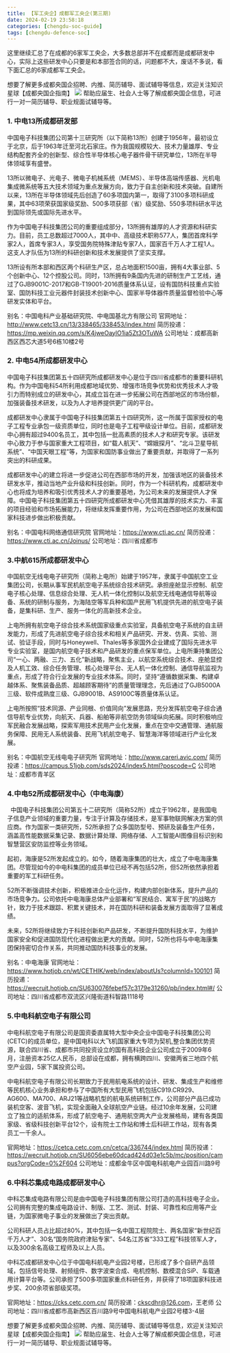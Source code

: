 ```yaml
---
title: 【军工央企】成都军工央企(第三期)
date: 2024-02-19 23:58:18
categories: [chengdu-soc-guide]
tags: [chengdu-defence-soc]
---
```


这里继续汇总了在成都的6家军工央企，大多数总部并不在成都而是成都研发中心，实际上这些研发中心只要是和本部签合同的话，问题都不大，废话不多说，看下面汇总的6家成都军工央企。

想要了解更多成都央国企招聘、内推、简历辅导、面试辅导等信息，欢迎关注知识星球【成都央国企指南】
![](images/zs.png)
帮助应届生、社会人士等了解成都央国企信息，可进行一对一简历辅导、职业规面试辅导等。


### 1. 中电13所成都研发部

中国电子科技集团公司第十三研究所（以下简称13所）创建于1956年，最初设立于北京，后于1963年迁至河北石家庄。作为我国规模较大、技术力量雄厚、专业结构配套齐全的创新型、综合性半导体核心电子器件骨干研究单位，13所在半导体领域享有盛誉。

13所以微电子、光电子、微电子机械系统（MEMS）、半导体高端传感器、光机电集成微系统等五大技术领域为重点发展方向，致力于自主创新和技术突破。自建所以来，13所在半导体领域先后创造了60多项国内第一，取得了3100多项科研成果，其中63项荣获国家级奖励、500多项获部（省）级奖励、550多项科研水平达到国际领先或国际先进水平。

作为中国电子科技集团公司的重要组成部分，13所拥有雄厚的人才资源和科研实力。目前，员工总数超过7000人，其中中、高级技术职称577人，集团首席科学家2人，首席专家3人，享受国务院特殊津贴专家7人，国家百千万人才工程1人。这支人才队伍为13所的科研创新和技术发展提供了坚实支撑。

13所设有所本部和西区两个科研生产区，总占地面积1500亩，拥有4大事业部、5个创新中心、12个控股公司。同时，13所拥有9条国内先进的研制生产工艺线，通过了GJB9001C-2017和GB-T19001-2016质量体系认证，设有国防科技重点实验室、国防科技工业元器件封装技术创新中心、国家半导体器件质量监督检验中心等研发实体和平台。

别名：中国电科产业基础研究院、中电国基北方有限公司
官网地址：​http://www.cetc13.cn/13/338465/338453/index.html
简历投递：​https://mp.weixin.qq.com/s/K4jweOaylO1ia5Zt3OTuWA
公司地址：​成都高新西区西芯大道5号6栋10楼2号

### 2. 中电54所成都研发中心

​中国电子科技集团第五十四研究所成都研发中心是位于四川省成都市的重要科研机构。作为中国电科54所利用成都地域优势、增强市场竞争优势和优秀技术人才吸引力而特别成立的研发中心，其成立旨在进一步拓展公司在西部地区的市场份额，加强装备技术研发，以及为人才培养提供更广阔的平台。

成都研发中心隶属于中国电子科技集团第五十四研究所，这一所属于国家授权的电子工程专业承包一级资质单位，同时也是电子工程甲级设计单位。目前，成都研发中心拥有超过9400名员工，其中包括一批高素质的技术人才和研究专家。该研发中心致力于参与国家重大工程项目，如“载人航天”、“嫦娥探月”、“北斗卫星导航系统”、“中国天眼工程”等，为国家和国防事业做出了重要贡献，并取得了一系列突出的科研成果。

成都研发中心的建立将进一步促进公司在西部市场的开发，加强该地区的装备技术研发水平，推动当地产业升级和科技创新。同时，作为一个科研机构，成都研发中心也将成为培养和吸引优秀技术人才的重要基地，为公司未来的发展提供人才保障。中国电子科技集团第五十四研究所成都研发中心凭借其雄厚的技术实力、丰富的项目经验和市场拓展能力，将继续发挥重要作用，为公司在西部地区的发展和国家科技进步做出积极贡献。

别名：​中国电科网络通信研究院
官网地址：​https://www.cti.ac.cn/
简历投递：​https://www.cti.ac.cn/Joinus/
公司地址：​四川省成都市

### 3.中航615所成都研发中心

​中国航空无线电电子研究所（简称上电所）始建于1957年，隶属于中国航空工业集团公司，长期从事军民机航空电子系统综合技术研究。承担座舱显示控制、航空电子核心处理、信息综合处理、无人机一体化控制以及航空无线电通信导航等设备、系统的研制与服务，为海陆空等军兵种和国产民用飞机提供先进的航空电子装备，是集科研、生产、服务一体化的高新技术企业。

上电所拥有航空电子综合技术系统国家级重点实验室，具备航空电子系统的自主研发能力，形成了先进航空电子综合技术和相关产品研究、开发、仿真、实验、测试、验证手段，同时与Honeywell、Thales等多家国外企业建成了国际先进水平专业实验室，是国内航空电子技术和产品研发的重点保军单位。上电所秉持集团公司“一心、两融、三力、五化”新战略，聚焦主业，以航空系统综合技术、座舱显控及人机工效、综合任务管理、核心处理平台、无人机一体化控制、通信导航监视为重点，形成了符合行业发展的专业技术体系。同时，坚持“遵循数据采集、构建卓越体系、聚焦装备品质、超越顾客期待”的质量管理理念，先后通过了GJB5000A三级、软件成熟度三级、GJB9001B、AS9100C等质量体系认证。

上电所按照“技术同源、产业同根、价值同向”发展思路，充分发挥航空电子综合通信导航专业优势，向航天、兵器、船舶等非航空防务领域纵向拓展。同时积极响应军民融合发展战略，探索军用技术民用产业化发展，重点在空中交通管理、通航服务保障、民用无人系统装备、民用飞机航空电子、智慧海洋等领域进行产业化发展。

别名：中国航空无线电电子研究所
官网地址：​http://www.careri.avic.com/
简历投递：​https://campus.51job.com/sds2024/index5.html?poscode=C
公司地址：成都市青羊区

### 4.中电52所成都研发中心（中电海康）

​  ​中国电子科技集团公司第五十二研究所（简称52所）成立于1962年，是我国电子信息产业领域的重要力量，专注于计算及存储技术，是军事物联网解决方案的供应商。作为国家一类研究所，52所承担了众多国防型号、预研及装备生产任务，涵盖高性能数据采集记录、数据计算处理、网络存储、人工智能AI图像目标识别和智慧营区安防监控等业务领域。

起初，海康是52所发起成立的。如今，随着海康集团的壮大，成立了中电海康集团。尽管现如今的中电科集团的成员单位已经不再包括52所，但52所依然承担着重要的军工科研任务。

52所不断强调技术创新，积极推进企业化运作，构建内部创新体系，提升产品的市场竞争力。公司依托中电海康总体产业部署和“军民结合、寓军于民”的战略方针，致力于技术跟踪、积累关键技术，并在国防科研和装备发展方面取得了显著成绩。

未来，52所将继续致力于科技创新和产品研发，不断提升国防科技水平，为维护国家安全和促进国防现代化进程做出更大的贡献。同时，52所也将与中电海康集团保持密切合作关系，共同推动国防科技事业的发展。

别名：中电海康
官网地址：​https://www.hotjob.cn/wt/CETHIK/web/index/aboutUs?columnId=100101
简历投递：​https://wecruit.hotjob.cn/SU630076febef57c3179e31260/pb/index.html#/
公司地址：​四川省成都市双流区兴隆街道科智路1118号

### 5.中电科航空电子有限公司

​ 中电科航空电子有限公司是国资委直属特大型中央企业中国电子科技集团公司(CETC)的成员单位，是中国电科以大飞机国家重大专项为契机,整合集团优势资源，联合四川省、成都市共同投资设立的国有高科技企业公司成立于2009年6月，注册资本25亿人民币，总部设在成都，拥有横跨四川、安徽两省三地四个航空产业园，5家下属投资公司。

中电科航空电子有限公司长期致力于民用航电系统的设计、研发、集成生产和维修等民机核心业务承担和参与了中国所有大型民用飞机包括C919.CR929、AG600、MA700、ARJ21等战略机型的航电系统研制工作，公司部分产品已成功装机空客、波音飞机，实现全面融入全球航空产业链。经过10余年发展，公司建立了独立的适航体系，形成了航空电子、通用航空两大产业发展格局，建有各类国家级、省级科技创新平台12个，设有院士工作站和博士后科研工作站，现有各类员工一千余人。


官网地址：​https://cetca.cetc.com.cn/cetca/336744/index.html
简历投递：https://wecruit.hotjob.cn/SU6056ebe60dcad424d03e1c5b/mc/position/campus?orgCode=0%2F604
公司地址：​成都金牛区中国电科航电产业园百川路9号

### 6.中科芯集成电路成都研发中心

​中科芯集成电路有限公司是由中国电子科技集团有限公司打造的高科技电子企业。公司拥有完整的集成电路设计、制版、工艺、测试、封装、可靠性和应用等产业链，为国家微电子事业的发展做出了突出贡献。

公司科研人员占比超过80%，其中包括一名中国工程院院士、两名国家“新世纪百千万人才”、30名“国务院政府津贴专家”、54名江苏省“333工程”科技领军人才，以及300余名高级工程师及以上人员。

中科芯成都研发中心位于中国电科航电产业园2号楼，已形成了多个自研产品领域，包括信号处理、射频组件、数字波束合成、电机控制、数模混合SiP、车载通用计算平台等。公司承担了500多项国家重点科研任务，并获得了18项国家科技进步奖、200余项省部级奖项。

官网地址：​https://cks.cetc.com.cn/
简历投递：​ckscdhr@126.com，王老师
公司地址：​四川省成都市高新西区百川路9号中国电科航电产业园2号楼3-4层

想要了解更多成都央国企招聘、内推、简历辅导、面试辅导等信息，欢迎关注知识星球【成都央国企指南】
![](images/zs.png)
帮助应届生、社会人士等了解成都央国企信息，可进行一对一简历辅导、职业规面试辅导等。